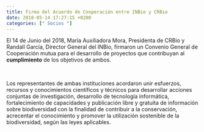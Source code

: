 ```yaml
---
title: Firma del Acuerdo de Cooperación entre INBio y CRBio
date: 2018-05-14 17:27:15 +0200
categories: [" Socios "]
---
```

<script type="text/javascript"> 

function horaLocal(hileraFechaHora) {
  var fecha = new Date(hileraFechaHora);   // The function convert the parameter ISO Date string to the local hour HH:MM.
  var horas = fecha.getHours();
  var minutos = fecha.getMinutes();
  
  if (horas < 10) {
     horas = "0" + horas.toString();
  }
  if (minutos < 10) {
     minutos = "0" + minutos.toString();
  }
  return horas + ":" + minutos;
}
</script>

El 14 de Junio del 2018, María Auxiliadora Mora, Presidenta de CRBio y Randall García, Director General del INBio, firmaron un Convenio General de Cooperación mutua para el desarrollo de proyectos que contribuyan al <b>cumplimiento</b> de los objetivos de ambos.

<script type="text/javascript">
  var hileraDiaYHora = '2018-06-14T15:27:15Z';
  document.write( horaLocal(hileraDiaYHora) );
</script><br>

Los representantes de ambas instituciones acordaron unir esfuerzos, recursos y conocimientos científicos y técnicos para desarrollar acciones conjuntas de investigación, desarrollo de tecnología informática, fortalecimiento de capacidades y publicación libre y gratuita de información sobre biodiversidad con la finalidad de contribuir a la conservación, acrecentar el conocimiento y promover la utilización sostenible de la biodiversidad, según las leyes aplicables.







